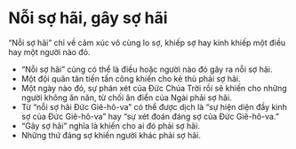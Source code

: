 # Nỗi sợ hãi, gây sợ hãi

“Nỗi sợ hãi” chỉ về cảm xúc vô cùng lo sợ, khiếp sợ hay kinh khiếp một điều hay một người nào đó.
- “Nỗi sợ hãi” cũng có thể là điều hoặc người nào đó gây ra nỗi sợ hãi.
- Một đội quân tân tiến tấn công khiến cho kẻ thù phải sợ hãi.
- Một ngày nào đó, sự phán xét của Đức Chúa Trời rồi sẽ khiến cho những người không ăn năn, từ chối ân điển của Ngài phải sợ hãi.  
- Từ “nỗi sợ hãi Đức Giê-hô-va” có thể được dịch là “sự hiện diện đầy kinh sợ của Đức Giê-hô-va” hay “sự xét đoán đáng sợ của Đức Giê-hô-va.”
- “Gây sợ hãi” nghĩa là khiến cho ai đó phải sợ hãi. 
- Những thứ đáng sợ khiến người khác phải sợ hãi.

